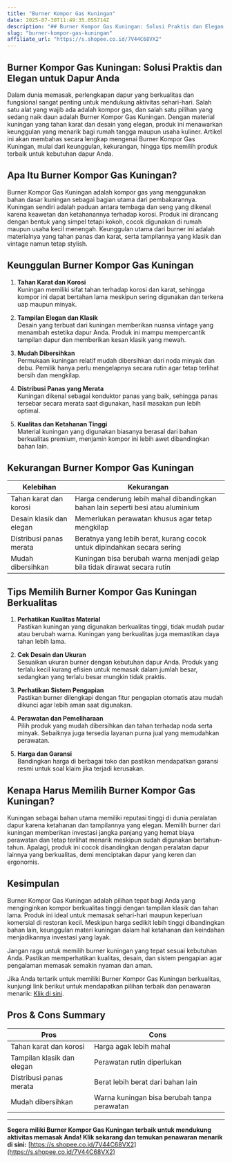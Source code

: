 ```yaml
---
title: "Burner Kompor Gas Kuningan"
date: 2025-07-30T11:49:35.055714Z
description: "## Burner Kompor Gas Kuningan: Solusi Praktis dan Elegan untuk Dapur Anda..."
slug: "burner-kompor-gas-kuningan"
affiliate_url: "https://s.shopee.co.id/7V44C68VX2"
---
```

## Burner Kompor Gas Kuningan: Solusi Praktis dan Elegan untuk Dapur Anda

Dalam dunia memasak, perlengkapan dapur yang berkualitas dan fungsional sangat penting untuk mendukung aktivitas sehari-hari. Salah satu alat yang wajib ada adalah kompor gas, dan salah satu pilihan yang sedang naik daun adalah Burner Kompor Gas Kuningan. Dengan material kuningan yang tahan karat dan desain yang elegan, produk ini menawarkan keunggulan yang menarik bagi rumah tangga maupun usaha kuliner. Artikel ini akan membahas secara lengkap mengenai Burner Kompor Gas Kuningan, mulai dari keunggulan, kekurangan, hingga tips memilih produk terbaik untuk kebutuhan dapur Anda.

## Apa Itu Burner Kompor Gas Kuningan?

Burner Kompor Gas Kuningan adalah kompor gas yang menggunakan bahan dasar kuningan sebagai bagian utama dari pembakarannya. Kuningan sendiri adalah paduan antara tembaga dan seng yang dikenal karena keawetan dan ketahanannya terhadap korosi. Produk ini dirancang dengan bentuk yang simpel tetapi kokoh, cocok digunakan di rumah maupun usaha kecil menengah. Keunggulan utama dari burner ini adalah materialnya yang tahan panas dan karat, serta tampilannya yang klasik dan vintage namun tetap stylish.

## Keunggulan Burner Kompor Gas Kuningan

1. **Tahan Karat dan Korosi**  
Kuningan memiliki sifat tahan terhadap korosi dan karat, sehingga kompor ini dapat bertahan lama meskipun sering digunakan dan terkena uap maupun minyak.

2. **Tampilan Elegan dan Klasik**  
Desain yang terbuat dari kuningan memberikan nuansa vintage yang menambah estetika dapur Anda. Produk ini mampu mempercantik tampilan dapur dan memberikan kesan klasik yang mewah.

3. **Mudah Dibersihkan**  
Permukaan kuningan relatif mudah dibersihkan dari noda minyak dan debu. Pemilik hanya perlu mengelapnya secara rutin agar tetap terlihat bersih dan mengkilap.

4. **Distribusi Panas yang Merata**  
Kuningan dikenal sebagai konduktor panas yang baik, sehingga panas tersebar secara merata saat digunakan, hasil masakan pun lebih optimal.

5. **Kualitas dan Ketahanan Tinggi**  
Material kuningan yang digunakan biasanya berasal dari bahan berkualitas premium, menjamin kompor ini lebih awet dibandingkan bahan lain.

## Kekurangan Burner Kompor Gas Kuningan

| Kelebihan | Kekurangan |
|------------|--------------|
| Tahan karat dan korosi | Harga cenderung lebih mahal dibandingkan bahan lain seperti besi atau aluminium |
| Desain klasik dan elegan | Memerlukan perawatan khusus agar tetap mengkilap |
| Distribusi panas merata | Beratnya yang lebih berat, kurang cocok untuk dipindahkan secara sering |
| Mudah dibersihkan | Kuningan bisa berubah warna menjadi gelap bila tidak dirawat secara rutin |

## Tips Memilih Burner Kompor Gas Kuningan Berkualitas

1. **Perhatikan Kualitas Material**  
Pastikan kuningan yang digunakan berkualitas tinggi, tidak mudah pudar atau berubah warna. Kuningan yang berkualitas juga memastikan daya tahan lebih lama.

2. **Cek Desain dan Ukuran**  
Sesuaikan ukuran burner dengan kebutuhan dapur Anda. Produk yang terlalu kecil kurang efisien untuk memasak dalam jumlah besar, sedangkan yang terlalu besar mungkin tidak praktis.

3. **Perhatikan Sistem Pengapian**  
Pastikan burner dilengkapi dengan fitur pengapian otomatis atau mudah dikunci agar lebih aman saat digunakan.

4. **Perawatan dan Pemeliharaan**  
Pilih produk yang mudah dibersihkan dan tahan terhadap noda serta minyak. Sebaiknya juga tersedia layanan purna jual yang memudahkan perawatan.

5. **Harga dan Garansi**  
Bandingkan harga di berbagai toko dan pastikan mendapatkan garansi resmi untuk soal klaim jika terjadi kerusakan.

## Kenapa Harus Memilih Burner Kompor Gas Kuningan?

Kuningan sebagai bahan utama memiliki reputasi tinggi di dunia peralatan dapur karena ketahanan dan tampilannya yang elegan. Memilih burner dari kuningan memberikan investasi jangka panjang yang hemat biaya perawatan dan tetap terlihat menarik meskipun sudah digunakan bertahun-tahun. Apalagi, produk ini cocok disandingkan dengan peralatan dapur lainnya yang berkualitas, demi menciptakan dapur yang keren dan ergonomis.

## Kesimpulan

Burner Kompor Gas Kuningan adalah pilihan tepat bagi Anda yang menginginkan kompor berkualitas tinggi dengan tampilan klasik dan tahan lama. Produk ini ideal untuk memasak sehari-hari maupun keperluan komersial di restoran kecil. Meskipun harga sedikit lebih tinggi dibandingkan bahan lain, keunggulan materi kuningan dalam hal ketahanan dan keindahan menjadikannya investasi yang layak.

Jangan ragu untuk memilih burner kuningan yang tepat sesuai kebutuhan Anda. Pastikan memperhatikan kualitas, desain, dan sistem pengapian agar pengalaman memasak semakin nyaman dan aman.

Jika Anda tertarik untuk memiliki Burner Kompor Gas Kuningan berkualitas, kunjungi link berikut untuk mendapatkan pilihan terbaik dan penawaran menarik: [Klik di sini](https://s.shopee.co.id/7V44C68VX2).

## Pros & Cons Summary

| Pros | Cons |
|-------|--------|
| Tahan karat dan korosi | Harga agak lebih mahal |
| Tampilan klasik dan elegan | Perawatan rutin diperlukan |
| Distribusi panas merata | Berat lebih berat dari bahan lain |
| Mudah dibersihkan | Warna kuningan bisa berubah tanpa perawatan |

---

**Segera miliki Burner Kompor Gas Kuningan terbaik untuk mendukung aktivitas memasak Anda! Klik sekarang dan temukan penawaran menarik di sini:** [https://s.shopee.co.id/7V44C68VX2](https://s.shopee.co.id/7V44C68VX2)